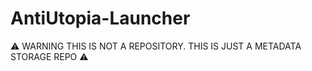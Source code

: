 # AntiUtopia-Launcher

⚠️ WARNING THIS IS NOT A REPOSITORY. THIS IS JUST A METADATA STORAGE REPO ⚠️
